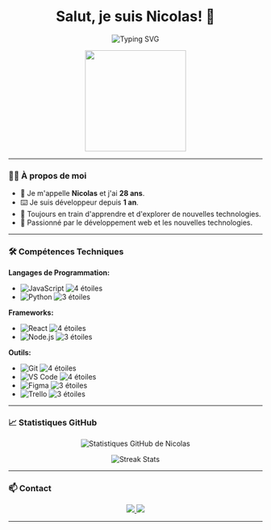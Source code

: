 <h1 align="center">Salut, je suis Nicolas! 👋</h1>

<p align="center">
  <img src="https://readme-typing-svg.herokuapp.com?font=Fira+Code&duration=3000&pause=500&color=58A6FF&width=435&lines=Développeur+Passionné;Amoureux+du+Code;Toujours+En+Apprentissage" alt="Typing SVG" align="center">
</p>

<p align="center">
  <img src="https://media.giphy.com/media/26tn33aiTi1jkl6H6/giphy.gif" width="200">
</p>

---

### 👨‍💻 À propos de moi

- 💼 Je m'appelle **Nicolas** et j'ai **28 ans**.
- ⌨️ Je suis développeur depuis **1 an**.
- 🌱 Toujours en train d'apprendre et d'explorer de nouvelles technologies.
- 🚀 Passionné par le développement web et les nouvelles technologies.

---

### 🛠️ Compétences Techniques

**Langages de Programmation:**

- ![JavaScript](https://img.shields.io/badge/-JavaScript-F7DF1E?logo=javascript&logoColor=000) ![4 étoiles](https://img.shields.io/badge/-★★★★☆-lightgrey)
- ![Python](https://img.shields.io/badge/-Python-3776AB?logo=python&logoColor=fff) ![3 étoiles](https://img.shields.io/badge/-★★★☆☆-lightgrey)

**Frameworks:**

- ![React](https://img.shields.io/badge/-React-61DAFB?logo=react&logoColor=000) ![4 étoiles](https://img.shields.io/badge/-★★★★☆-lightgrey)
- ![Node.js](https://img.shields.io/badge/-Node.js-339933?logo=node.js&logoColor=fff) ![3 étoiles](https://img.shields.io/badge/-★★★☆☆-lightgrey)

**Outils:**

- ![Git](https://img.shields.io/badge/-Git-F05032?logo=git&logoColor=fff) ![4 étoiles](https://img.shields.io/badge/-★★★★☆-lightgrey)
- ![VS Code](https://img.shields.io/badge/-VS%20Code-007ACC?logo=visual-studio-code&logoColor=fff) ![4 étoiles](https://img.shields.io/badge/-★★★★☆-lightgrey)
- ![Figma](https://img.shields.io/badge/-Figma-F24E1E?logo=figma&logoColor=fff) ![3 étoiles](https://img.shields.io/badge/-★★★☆☆-lightgrey)
- ![Trello](https://img.shields.io/badge/-Trello-0052CC?logo=trello&logoColor=fff) ![3 étoiles](https://img.shields.io/badge/-★★★☆☆-lightgrey)

---

### 📈 Statistiques GitHub

<p align="center">
  <img src="https://github-readme-stats.vercel.app/api?username=NikotoKoto&show_icons=true&theme=radical" alt="Statistiques GitHub de Nicolas">
</p>

<p align="center">
  <img src="https://github-readme-streak-stats.herokuapp.com?user=NikotoKoto&theme=radical" alt="Streak Stats">
</p>

---

### 📫 Contact

<p align="center">
  <a href="https://www.linkedin.com/in/tonprofil" target="_blank">
    <img src="https://img.shields.io/badge/-LinkedIn-0A66C2?logo=linkedin&logoColor=fff">
  </a>
  <a href="mailto:tonemail@example.com">
    <img src="https://img.shields.io/badge/-Email-D14836?logo=gmail&logoColor=fff">
  </a>
</p>

---


